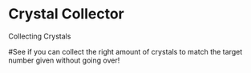 # Crystal Collector
Collecting Crystals

#See if you can collect the right amount of crystals to match the target number given without going over! 
